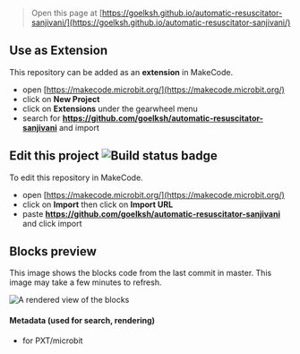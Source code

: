 
> Open this page at [https://goelksh.github.io/automatic-resuscitator-sanjivani/](https://goelksh.github.io/automatic-resuscitator-sanjivani/)

## Use as Extension

This repository can be added as an **extension** in MakeCode.

* open [https://makecode.microbit.org/](https://makecode.microbit.org/)
* click on **New Project**
* click on **Extensions** under the gearwheel menu
* search for **https://github.com/goelksh/automatic-resuscitator-sanjivani** and import

## Edit this project ![Build status badge](https://github.com/goelksh/automatic-resuscitator-sanjivani/workflows/MakeCode/badge.svg)

To edit this repository in MakeCode.

* open [https://makecode.microbit.org/](https://makecode.microbit.org/)
* click on **Import** then click on **Import URL**
* paste **https://github.com/goelksh/automatic-resuscitator-sanjivani** and click import

## Blocks preview

This image shows the blocks code from the last commit in master.
This image may take a few minutes to refresh.

![A rendered view of the blocks](https://github.com/goelksh/automatic-resuscitator-sanjivani/raw/master/.github/makecode/blocks.png)

#### Metadata (used for search, rendering)

* for PXT/microbit
<script src="https://makecode.com/gh-pages-embed.js"></script><script>makeCodeRender("{{ site.makecode.home_url }}", "{{ site.github.owner_name }}/{{ site.github.repository_name }}");</script>
